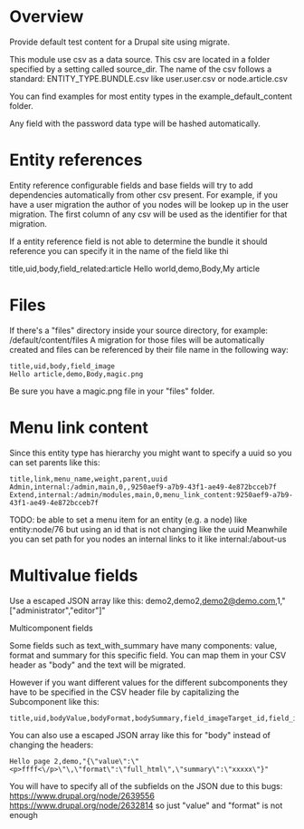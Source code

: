 # Overview

Provide default test content for a Drupal site using migrate.

This module use csv as a data source.
This csv are located in a folder specified by a setting called source_dir.
The name of the csv follows a standard: ENTITY_TYPE.BUNDLE.csv
like user.user.csv or node.article.csv

You can find examples for most entity types in the
example_default_content folder.

Any field with the password data type will be hashed automatically.

# Entity references

Entity reference configurable fields and base fields will try to add
dependencies automatically from other csv present.
For example, if you have a user migration the author of you nodes
will be lookep up in the user migration.
The first column of any csv will be used as the identifier for that
migration.

If a entity reference field is not able to determine the bundle it
should reference you can specify it in the name of the field like thi

title,uid,body,field_related:article
Hello world,demo,Body,My article

# Files

If there's a "files" directory inside your source directory, for example:
/default/content/files
A migration for those files will be automatically created and files can
be referenced by their file name in the following way:

```
title,uid,body,field_image
Hello article,demo,Body,magic.png
```

Be sure you have a magic.png file in your "files" folder.

# Menu link content

Since this entity type has hierarchy you might want to specify
a uuid so you can set parents like this:

```
title,link,menu_name,weight,parent,uuid
Admin,internal:/admin,main,0,,9250aef9-a7b9-43f1-ae49-4e872bcceb7f
Extend,internal:/admin/modules,main,0,menu_link_content:9250aef9-a7b9-43f1-ae49-4e872bcceb7f
```

TODO: be able to set a menu item for an entity (e.g. a node) like
entity:node/76
but using an id that is not changing like the uuid
Meanwhile you can set path for you nodes an internal links to it like
internal:/about-us


# Multivalue fields

Use a escaped JSON array like this:
demo2,demo2,demo2@demo.com,1,"[\"administrator\",\"editor\"]"

Multicomponent fields

Some fields such as text_with_summary have many components:
value, format and summary for this specific field.
You can map them in your CSV header as "body" and the text will be migrated.

However if you want different values for the different subcomponents
they have to be specified in the CSV header file by capitalizing the
Subcomponent like this:
```
title,uid,bodyValue,bodyFormat,bodySummary,field_imageTarget_id,field_imageAlt,field_related
```

You can also use a escaped JSON array like this for "body" instead of changing the headers:

```
Hello page 2,demo,"{\"value\":\"<p>ffff<\/p>\"\,\"format\":\"full_html\",\"summary\":\"xxxxx\"}"
```

You will have to specify all of the subfields on the JSON due to this bugs:
https://www.drupal.org/node/2639556
https://www.drupal.org/node/2632814
so just "value" and "format" is not enough
